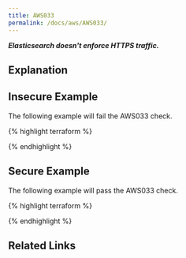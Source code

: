 ```yaml
---
title: AWS033
permalink: /docs/aws/AWS033/
---
```


***Elasticsearch doesn't enforce HTTPS traffic.***

## Explanation





## Insecure Example

The following example will fail the AWS033 check.

{% highlight terraform %}



{% endhighlight %}

## Secure Example

The following example will pass the AWS033 check.

{% highlight terraform %}



{% endhighlight %}

## Related Links


